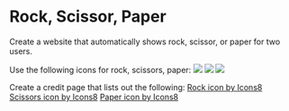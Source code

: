 # Rock, Scissor, Paper

Create a website that automatically shows rock, scissor, or paper for two users.

Use the following icons for rock, scissors, paper:
<img src="https://img.icons8.com/fluent/48/000000/rock.png"/>
<img src="https://img.icons8.com/color/48/000000/scissors.png"/>
<img src="https://img.icons8.com/color/48/000000/paper.png"/>

Create a credit page that lists out the following:
<a href="https://icons8.com/icon/Ei6axvqr0ihL/rock">Rock icon by Icons8</a>
<a href="https://icons8.com/icon/14890/scissors">Scissors icon by Icons8</a>
<a href="https://icons8.com/icon/13580/paper">Paper icon by Icons8</a>
